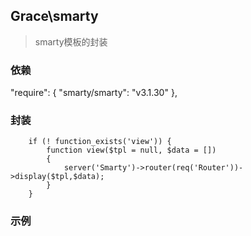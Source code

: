 ## Grace\smarty
> smarty模板的封装

### 依赖

"require": {
    "smarty/smarty": "v3.1.30"
},

### 封装
```
    if (! function_exists('view')) {
        function view($tpl = null, $data = [])
        {
            server('Smarty')->router(req('Router'))->display($tpl,$data);
        }
    }
```

### 示例


